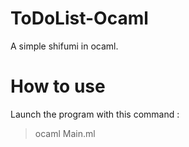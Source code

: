 # ToDoList-Ocaml
A simple shifumi in ocaml.

# How to use
Launch the program with this command :
> ocaml Main.ml

